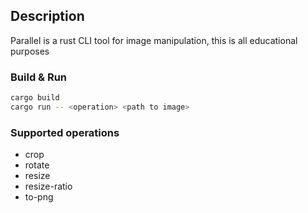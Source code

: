 ## Description

Parallel is a rust CLI tool for image manipulation, this is all educational purposes

### Build & Run

```bash
cargo build
cargo run -- <operation> <path to image>
```

### Supported operations

- crop
- rotate
- resize
- resize-ratio
- to-png